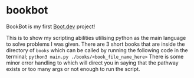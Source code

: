 # bookbot

BookBot is my first [Boot.dev](https://www.boot.dev) project!

This is to show my scripting abilities utilising python as the main language to solve problems I was given.
There are 3 short books that are inside the directory of `books` which can be called by running the following code in the terminal;
`python3 main.py ./books/<book_file_name_here>` 
There is some minor error handling to which will direct you in saying that the pathway exists or too many args or not enough to run the script.
